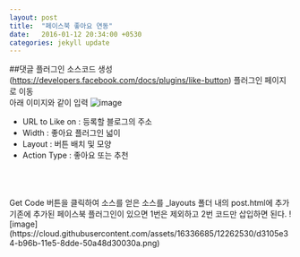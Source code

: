 ```yaml
---
layout: post
title:  "페이스북 좋아요 연동"
date:   2016-01-12 20:34:00 +0530
categories: jekyll update
---
```


##댓글 플러그인 소스코드 생성
(https://developers.facebook.com/docs/plugins/like-button) 플러그인 페이지로 이동<br>
아래 이미지와 같이 입력
![image](https://cloud.githubusercontent.com/assets/16336685/12262491/99592acc-b96b-11e5-83db-b6afa297e45f.png)
<br>
- URL to Like on : 등록할 블로그의 주소<br>
- Width : 좋아요 플러그인 넓이<br>
- Layout : 버튼 배치 및 모양
- Action Type : 좋아요 또는 추천
<br>
<br>
<br>
Get Code 버튼을 클릭하여 소스를 얻은 소스를 _layouts 폴더 내의 post.html에 추가<br>
기존에 추가된 페이스북 플러그인이 있으면 1번은 제외하고 2번 코드만 삽입하면 된다.
![image](https://cloud.githubusercontent.com/assets/16336685/12262530/d3105e34-b96b-11e5-8dde-50a48d30030a.png)
